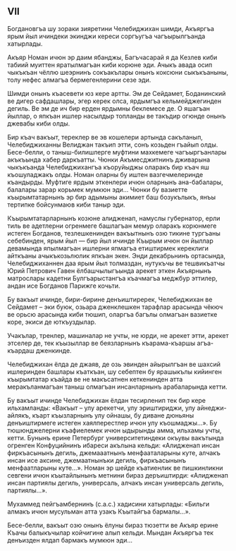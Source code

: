 ## VII

Богдановгъа шу зораки зияретини Челебиджихан шимди, Акъяргъа ярым йыл ичиндеки экинджи кереси соргъугъа чагъырылгъанда хатырлады.

Акъяр Номан ичюн эр даим ябанджы, Багъчасарай я да Кезлев киби табиий муиттен яратылмагъан киби корюне эди.
Ачыкъ авада осип чыкъкъан чёллю шеэрнинъ сокъакълары онынъ коксюни сыкъкъаныны, толу нефес алмагъа бермегенлерини сезе эди.

Шимди онынъ къасевети юз кере артты.
Эм де Сейдамет, Боданинский ве дигер сафдашлары, эгер керек олса, ярдымгъа кельмейджегинден дегиль.
Ве эм де ич бир ерден ярдымны беклемесе де.
О яшагъан йыллар, о япкъан ишлер насылдыр топланды ве такъдир огюнде онынъ джевабы киби олды.

Бир къач вакъыт, тереклер ве эв кошелери артында сакъланып, Челебиджиханны Велиджан такъип этти, сонъ козьден гъайып олды.
Бесе-белли, о таныш-билишлерге муфтини махкемеге чагъыргъанлары акъкъында хабер даркъатты.
Чюнки Акъмесджитнинъ дживарына чыкъкъанда Челебиджихангъа къоруйыджы оларакъ бир къач яш къошуладжакъ олды.
Номан оларны бу иштен вазгечмелеринде къандырды.
Муфтиге ярдым эткенлери ичюн оларнынъ ана-бабалары, балалары зарар корьмек мумкюн эди…
Чюнки бу вазиетте къырымтатарнынъ эр бир адымыны акимиет баш бозукълыкъ, янъы тертипке бойсунмаюв киби таныр эди.

Къырымтатарларнынъ козюне алидженап, намуслы губернатор, ерли тиль ве адетлерни огренмеге башлагъан мемур оларакъ корюнмеге истеген Богданов, тезлешкенинден вакъытнынъ озю тикине тургъаны себебинден, ярым йыл — бир йыл ичинде Къырым ичюн он йыллар девамында япылмагъан ишлерни япмагъа етиштирмек кереклиги айткъаны ачыкъкозьлюлик япкъан экен.
Энди декабрьнинъ ортасында, Челебиджиханнен даа ярым йыл толмаздан, нутукъчы ве тешвикъатчы Юрий Петрович Гавен ёлбашчылыгъында арекет эткен Акъярнынъ матрослары кадетни Булгъарыстангъа къачмагъа меджбур эттилер, андан исе Богданов Парижге кочьти.

Бу вакъыт ичинде, бири-бирине денъиштиререк, Челебиджихан ве Сейдамет – эки буюк, озьара дженклешкен тарафлар арасында чёкюч ве орьсю арасында киби тюшип, оларгъа багълы олмагъан вазиетке коре, экиси де юткъуздылар.

Учакълар, тренлер, машиналар не учты, не юрди, не арекет этти, арекет этселер де, тек къызыллар ве беязларнынъ къарама-къаршы агъа-къардаш дженкинде.

Челебиджихан ёлда де джаяв, де озь эвинден айырылгъан ве шахсий ишлеринден башлары къаткъан, шу себептен бу ярашыкълы кийинген къырымтатар къайда ве не макъсатнен кеткенинден атта меракъланмагъан таныш олмагъан инсанларнынъ арабаларында кетти. 

Бу вакъыт ичинде Челебиджихан ёлдан тесирленип тек бир кере ильхамланды:
«Вакъыт – улу арекетчи, улу эриштириджи, улу айнеджи-айлякъ, къарт къызларнынъ улу ойнашы, бу диване дюньяны денъиштирмеге истеген хаялперестлер ичюн улу къошмаджы…».
Бу тюшюнджелерни къафиелемек ичюн ыдырынды амма, ильхамы учты, кетти.
Бунынъ ерине Петербург университетиндеки окъувы вакътында огренген Конфуцийнинъ ибареси акълына кельди:
«Алидженап инсан фиркъасынынъ дегиль, джемааатнынъ менфааталарыны куте, алчакъ инсан исе аксине, джемаатнынъки дегиль, фиркъасынынъ менфаатларыны куте…».
Номан эр шейде къатиенлик ве пишкинликни севгени ичюн къытайлынынъ метнини бираз деръиштирди:
«Алидженап инсан партиялы дегиль, универсаль, алчакъ инсан универсаль дегиль, партиялы…». 

Мухаммед пейгъамбернинъ (с.а.с.) хадисини хатырлады:
«Бильги алмакъ ичюн мусульман атта узакъ Къытайгъа бармалы…».

Бесе-белли, вакъыт озю онынъ ёлуны бираз тюзетти ве Акъяр ерине Къачы балыкъчылар койчигине алып кельди.
Мындан Акъяргъа тек денъизден ялдап бармакъ мумкюн эди…
